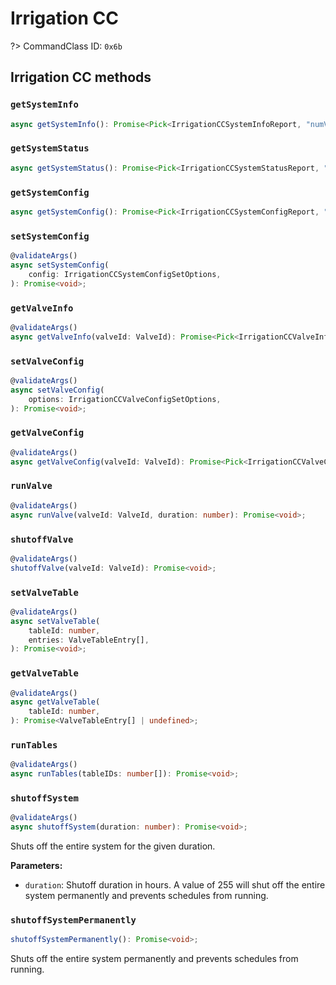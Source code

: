 # Irrigation CC

?> CommandClass ID: `0x6b`

## Irrigation CC methods

### `getSystemInfo`

```ts
async getSystemInfo(): Promise<Pick<IrrigationCCSystemInfoReport, "numValves" | "numValveTables" | "supportsMasterValve" | "maxValveTableSize"> | undefined>;
```

### `getSystemStatus`

```ts
async getSystemStatus(): Promise<Pick<IrrigationCCSystemStatusReport, "systemVoltage" | "flowSensorActive" | "pressureSensorActive" | "rainSensorActive" | "moistureSensorActive" | "flow" | "pressure" | "shutoffDuration" | "errorNotProgrammed" | "errorEmergencyShutdown" | "errorHighPressure" | "errorLowPressure" | "errorValve" | "masterValveOpen" | "firstOpenZoneId"> | undefined>;
```

### `getSystemConfig`

```ts
async getSystemConfig(): Promise<Pick<IrrigationCCSystemConfigReport, "masterValveDelay" | "highPressureThreshold" | "lowPressureThreshold" | "rainSensorPolarity" | "moistureSensorPolarity"> | undefined>;
```

### `setSystemConfig`

```ts
@validateArgs()
async setSystemConfig(
	config: IrrigationCCSystemConfigSetOptions,
): Promise<void>;
```

### `getValveInfo`

```ts
@validateArgs()
async getValveInfo(valveId: ValveId): Promise<Pick<IrrigationCCValveInfoReport, "connected" | "nominalCurrent" | "errorShortCircuit" | "errorHighCurrent" | "errorLowCurrent" | "errorMaximumFlow" | "errorHighFlow" | "errorLowFlow"> | undefined>;
```

### `setValveConfig`

```ts
@validateArgs()
async setValveConfig(
	options: IrrigationCCValveConfigSetOptions,
): Promise<void>;
```

### `getValveConfig`

```ts
@validateArgs()
async getValveConfig(valveId: ValveId): Promise<Pick<IrrigationCCValveConfigReport, "nominalCurrentHighThreshold" | "nominalCurrentLowThreshold" | "maximumFlow" | "highFlowThreshold" | "lowFlowThreshold" | "useRainSensor" | "useMoistureSensor"> | undefined>;
```

### `runValve`

```ts
@validateArgs()
async runValve(valveId: ValveId, duration: number): Promise<void>;
```

### `shutoffValve`

```ts
@validateArgs()
shutoffValve(valveId: ValveId): Promise<void>;
```

### `setValveTable`

```ts
@validateArgs()
async setValveTable(
	tableId: number,
	entries: ValveTableEntry[],
): Promise<void>;
```

### `getValveTable`

```ts
@validateArgs()
async getValveTable(
	tableId: number,
): Promise<ValveTableEntry[] | undefined>;
```

### `runTables`

```ts
@validateArgs()
async runTables(tableIDs: number[]): Promise<void>;
```

### `shutoffSystem`

```ts
@validateArgs()
async shutoffSystem(duration: number): Promise<void>;
```

Shuts off the entire system for the given duration.

**Parameters:**

-   `duration`: Shutoff duration in hours. A value of 255 will shut off the entire system permanently and prevents schedules from running.

### `shutoffSystemPermanently`

```ts
shutoffSystemPermanently(): Promise<void>;
```

Shuts off the entire system permanently and prevents schedules from running.
